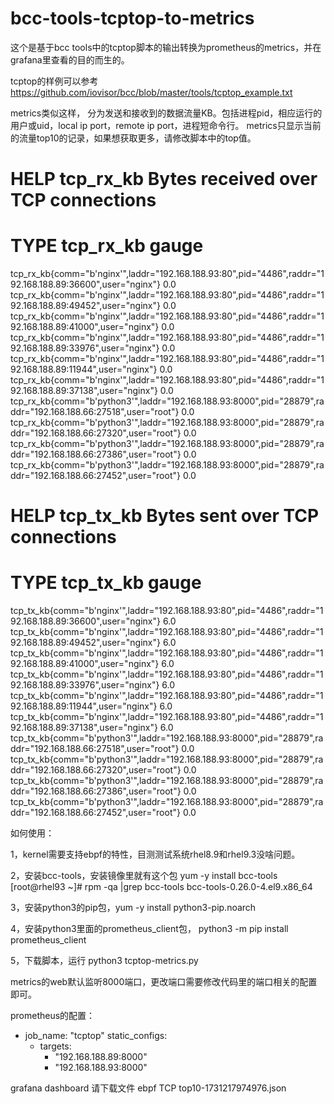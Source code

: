 # bcc-tools-tcptop-to-metrics

这个是基于bcc tools中的tcptop脚本的输出转换为prometheus的metrics，并在grafana里查看的目的而生的。

tcptop的样例可以参考 https://github.com/iovisor/bcc/blob/master/tools/tcptop_example.txt

metrics类似这样， 分为发送和接收到的数据流量KB。包括进程pid，相应运行的用户或uid，local ip port，remote ip port，进程短命令行。
metrics只显示当前的流量top10的记录，如果想获取更多，请修改脚本中的top值。

# HELP tcp_rx_kb Bytes received over TCP connections
# TYPE tcp_rx_kb gauge
tcp_rx_kb{comm="b'nginx'",laddr="192.168.188.93:80",pid="4486",raddr="192.168.188.89:36600",user="nginx"} 0.0
tcp_rx_kb{comm="b'nginx'",laddr="192.168.188.93:80",pid="4486",raddr="192.168.188.89:49452",user="nginx"} 0.0
tcp_rx_kb{comm="b'nginx'",laddr="192.168.188.93:80",pid="4486",raddr="192.168.188.89:41000",user="nginx"} 0.0
tcp_rx_kb{comm="b'nginx'",laddr="192.168.188.93:80",pid="4486",raddr="192.168.188.89:33976",user="nginx"} 0.0
tcp_rx_kb{comm="b'nginx'",laddr="192.168.188.93:80",pid="4486",raddr="192.168.188.89:11944",user="nginx"} 0.0
tcp_rx_kb{comm="b'nginx'",laddr="192.168.188.93:80",pid="4486",raddr="192.168.188.89:37138",user="nginx"} 0.0
tcp_rx_kb{comm="b'python3'",laddr="192.168.188.93:8000",pid="28879",raddr="192.168.188.66:27518",user="root"} 0.0
tcp_rx_kb{comm="b'python3'",laddr="192.168.188.93:8000",pid="28879",raddr="192.168.188.66:27320",user="root"} 0.0
tcp_rx_kb{comm="b'python3'",laddr="192.168.188.93:8000",pid="28879",raddr="192.168.188.66:27386",user="root"} 0.0
tcp_rx_kb{comm="b'python3'",laddr="192.168.188.93:8000",pid="28879",raddr="192.168.188.66:27452",user="root"} 0.0
# HELP tcp_tx_kb Bytes sent over TCP connections
# TYPE tcp_tx_kb gauge
tcp_tx_kb{comm="b'nginx'",laddr="192.168.188.93:80",pid="4486",raddr="192.168.188.89:36600",user="nginx"} 6.0
tcp_tx_kb{comm="b'nginx'",laddr="192.168.188.93:80",pid="4486",raddr="192.168.188.89:49452",user="nginx"} 6.0
tcp_tx_kb{comm="b'nginx'",laddr="192.168.188.93:80",pid="4486",raddr="192.168.188.89:41000",user="nginx"} 6.0
tcp_tx_kb{comm="b'nginx'",laddr="192.168.188.93:80",pid="4486",raddr="192.168.188.89:33976",user="nginx"} 6.0
tcp_tx_kb{comm="b'nginx'",laddr="192.168.188.93:80",pid="4486",raddr="192.168.188.89:11944",user="nginx"} 6.0
tcp_tx_kb{comm="b'nginx'",laddr="192.168.188.93:80",pid="4486",raddr="192.168.188.89:37138",user="nginx"} 6.0
tcp_tx_kb{comm="b'python3'",laddr="192.168.188.93:8000",pid="28879",raddr="192.168.188.66:27518",user="root"} 0.0
tcp_tx_kb{comm="b'python3'",laddr="192.168.188.93:8000",pid="28879",raddr="192.168.188.66:27320",user="root"} 0.0
tcp_tx_kb{comm="b'python3'",laddr="192.168.188.93:8000",pid="28879",raddr="192.168.188.66:27386",user="root"} 0.0
tcp_tx_kb{comm="b'python3'",laddr="192.168.188.93:8000",pid="28879",raddr="192.168.188.66:27452",user="root"} 0.0

如何使用：

1，kernel需要支持ebpf的特性，目测测试系统rhel8.9和rhel9.3没啥问题。

2，安装bcc-tools，安装镜像里就有这个包 yum -y install bcc-tools
[root@rhel93 ~]# rpm -qa |grep bcc-tools
bcc-tools-0.26.0-4.el9.x86_64

3，安装python3的pip包，yum -y install python3-pip.noarch

4，安装python3里面的prometheus_client包， python3 -m pip install prometheus_client

5，下载脚本，运行 python3 tcptop-metrics.py 

metrics的web默认监听8000端口，更改端口需要修改代码里的端口相关的配置即可。

prometheus的配置：

  - job_name: "tcptop"
    static_configs:
      - targets:
          - "192.168.188.89:8000"
          - "192.168.188.93:8000"
       
grafana dashboard 请下载文件 ebpf TCP top10-1731217974976.json

